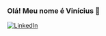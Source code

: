 ### Olá! Meu nome é Vinícius 🖖

[![LinkedIn](https://img.shields.io/badge/LinkedIn-%40viniciusblanco-blue)](https://www.linkedin.com/in/viniciusblanco/)

<!--
**EuViniBlanco/EuViniBlanco** is a ✨ _special_ ✨ repository because its `README.md` (this file) appears on your GitHub profile.

Here are some ideas to get you started:

- 🔭 I’m currently working on ...
- 🌱 I’m currently learning ...
- 👯 I’m looking to collaborate on ...
- 🤔 I’m looking for help with ...
- 💬 Ask me about ...
- 📫 How to reach me: ...
- 😄 Pronouns: ...
- ⚡ Fun fact: ...
-->
